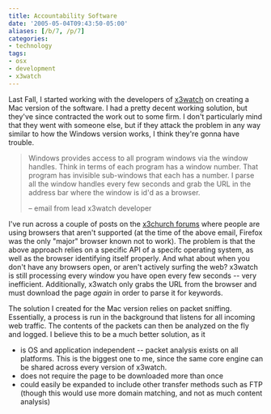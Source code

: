 ```yaml
---
title: Accountability Software
date: '2005-05-04T09:43:50-05:00'
aliases: [/b/7, /p/7]
categories:
- technology
tags:
- osx
- development
- x3watch
---
```

Last Fall, I started working with the developers of [x3watch][] on creating a Mac version of the software.  I had a
pretty decent working solution, but they've since contracted the work out to some firm.  I don't particularly mind that
they went with someone else, but if they attack the problem in any way similar to how the Windows version works, I think
they're gonna have trouble.

> Windows provides access to all program windows via the window handles.  Think in terms of each program has a window
> number.  That program has invisible sub-windows that each has a number.  I parse all the window handles every few
> seconds and grab the URL in the address bar where the window is id'd as a browser.  
>
> <footer>– email from lead x3watch developer</footer>

I've run across a couple of posts on the [x3church forums][] where people are using browsers that aren't supported (at
the time of the above email, Firefox was the only "major" browser known not to work).  The problem is that the above
approach relies on a specific API of a specifc operating system, as well as the browser identifying itself properly.
And what about when you don't have any browsers open, or aren't actively surfing the web?  x3watch is still processing
every window you have open every few seconds -- very inefficient.  Additionally, x3watch only grabs the URL from the
browser and must download the page _again_ in order to parse it for keywords.

The solution I created for the Mac version relies on packet sniffing.  Essentially, a process is run in the background
that listens for all incoming web traffic.  The contents of the packets can then be analyzed on the fly and logged.  I
believe this to be a much better solution, as it

- is OS and application independent -- packet analysis exists on all platforms.  This is the biggest one to me, since
the same core engine can be shared across every version of x3watch.
- does not require the page to be downloaded more than once
- could easily be expanded to include other transfer methods such as FTP (though this would use more domain matching,
and not as much content analysis)

[x3watch]: https://www.x3watch.com/
[x3church forums]: https://web.archive.org/web/20050504/http://www.xxxchurch.com/forum/
